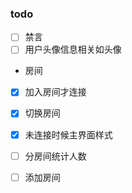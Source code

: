 ### todo
- [ ] 禁言
- [ ] 用户头像信息相关如头像
-  房间
- [X] 加入房间才连接
- [x] 切换房间
- [x] 未连接时候主界面样式
- [ ] 分房间统计人数
- [ ] 添加房间
  
